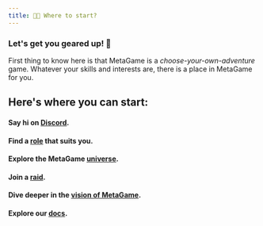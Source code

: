 ```yaml
---
title: 🕵🏼 Where to start?
---
```


### Let's get you geared up! 🤠 
First thing to know here is that MetaGame is a *choose-your-own-adventure* game.  Whatever your skills and interests are, there is a place in MetaGame for you.

## Here's where you can start:
#### Say hi on [Discord](https://discord.gg/VYZPBnx).
#### Find a [role](roles-in-metagame) that suits you.
#### Explore the MetaGame [universe](/docs/Players/explore-the-metaverse).
#### Join a [raid](navigation-board).
#### Dive deeper in the [vision of MetaGame]().
#### Explore our [docs]().